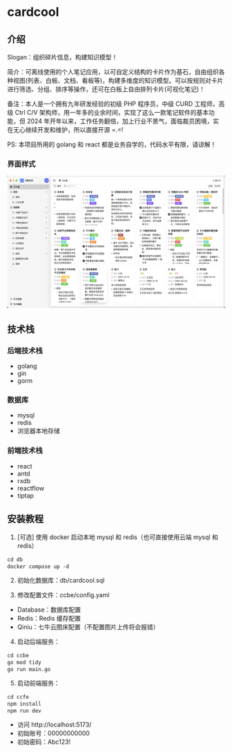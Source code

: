 # cardcool

## 介绍

Slogan：组织碎片信息，构建知识模型！

简介：可离线使用的个人笔记应用，以可自定义结构的卡片作为基石，自由组织各种视图(列表、白板、文档、看板等)，构建多维度的知识模型。可以按规则对卡片进行筛选、分组、排序等操作，还可在白板上自由排列卡片(可视化笔记)！

备注：本人是一个拥有九年研发经验的初级 PHP 程序员，中级 CURD 工程师，高级 Ctrl C/V 架构师，用一年多的业余时间，实现了这么一款笔记软件的基本功能，但 2024 年开年以来，工作任务翻倍，加上行业不景气，面临裁员困境，实在无心继续开发和维护，所以直接开源 =.=!

PS: 本项目所用的 golang 和 react 都是业务自学的，代码水平有限，请谅解！

### 界面样式

![主界面，展示所有卡片](./imgs/1.png)
[](./imgs/2.png)
[](./imgs/3.png)
[](./imgs/5.png)
[](./imgs/6.png)
[](./imgs/7.png)
[](./imgs/8.png)
[](./imgs/9.png)

## 技术栈

### 后端技术栈

- golang
- gin
- gorm

### 数据库

- mysql
- redis
- 浏览器本地存储

### 前端技术栈

- react
- antd
- rxdb
- reactflow
- tiptap

## 安装教程

1. [可选] 使用 docker 启动本地 mysql 和 redis（也可直接使用云端 mysql 和 redis）

```
cd db
docker compose up -d
```

2. 初始化数据库：db/cardcool.sql

3. 修改配置文件：ccbe/config.yaml

- Database：数据库配置
- Redis：Redis 缓存配置
- Qiniu：七牛云图床配置（不配置图片上传将会报错）

4. 启动后端服务：

```
cd ccbe
go mod tidy
go run main.go
```

5. 启动前端服务：

```
cd ccfe
npm install
npm run dev
```

- 访问 http://localhost:5173/
- 初始账号：00000000000
- 初始密码：Abc123!
